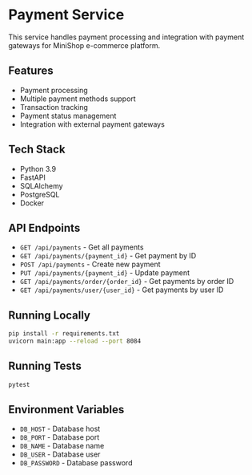 # Payment Service

This service handles payment processing and integration with payment gateways for MiniShop e-commerce platform.

## Features

- Payment processing
- Multiple payment methods support
- Transaction tracking
- Payment status management
- Integration with external payment gateways

## Tech Stack

- Python 3.9
- FastAPI
- SQLAlchemy
- PostgreSQL
- Docker

## API Endpoints

- `GET /api/payments` - Get all payments
- `GET /api/payments/{payment_id}` - Get payment by ID
- `POST /api/payments` - Create new payment
- `PUT /api/payments/{payment_id}` - Update payment
- `GET /api/payments/order/{order_id}` - Get payments by order ID
- `GET /api/payments/user/{user_id}` - Get payments by user ID

## Running Locally

```bash
pip install -r requirements.txt
uvicorn main:app --reload --port 8084
```

## Running Tests

```bash
pytest
```

## Environment Variables

- `DB_HOST` - Database host
- `DB_PORT` - Database port
- `DB_NAME` - Database name
- `DB_USER` - Database user
- `DB_PASSWORD` - Database password